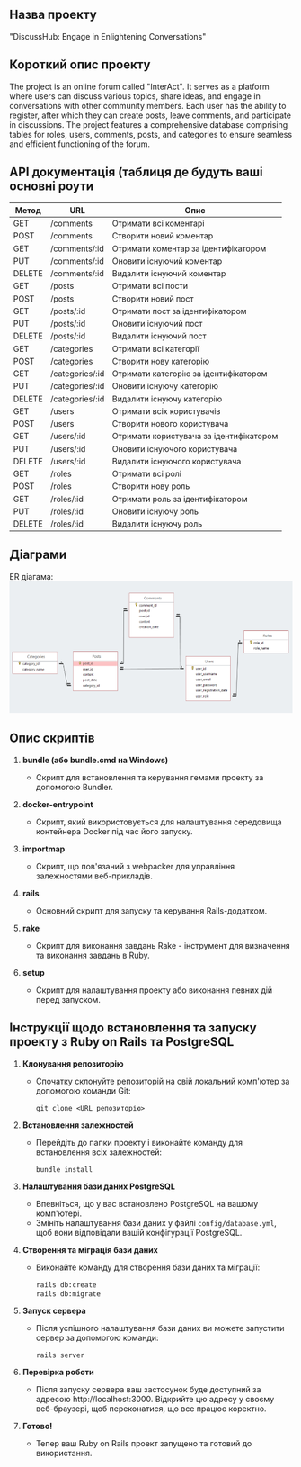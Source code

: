 ## Назва проекту

"DiscussHub: Engage in Enlightening Conversations"

## Короткий опис проекту
The project is an online forum called "InterAct". It serves as a platform where users can discuss various topics, share ideas, and engage in conversations with other community members. Each user has the ability to register, after which they can create posts, leave comments, and participate in discussions. The project features a comprehensive database comprising tables for roles, users, comments, posts, and categories to ensure seamless and efficient functioning of the forum.

## API документація (таблиця де будуть ваші основні роути
| Метод  | URL                 | Опис                  |
|--------|---------------------|-----------------------|
| GET    | /comments           | Отримати всі коментарі |
| POST   | /comments           | Створити новий коментар |
| GET    | /comments/:id       | Отримати коментар за ідентифікатором |
| PUT    | /comments/:id       | Оновити існуючий коментар |
| DELETE | /comments/:id       | Видалити існуючий коментар |
| GET    | /posts              | Отримати всі пости      |
| POST   | /posts              | Створити новий пост     |
| GET    | /posts/:id          | Отримати пост за ідентифікатором |
| PUT    | /posts/:id          | Оновити існуючий пост   |
| DELETE | /posts/:id          | Видалити існуючий пост  |
| GET    | /categories         | Отримати всі категорії  |
| POST   | /categories         | Створити нову категорію |
| GET    | /categories/:id     | Отримати категорію за ідентифікатором |
| PUT    | /categories/:id     | Оновити існуючу категорію |
| DELETE | /categories/:id     | Видалити існуючу категорію |
| GET    | /users              | Отримати всіх користувачів |
| POST   | /users              | Створити нового користувача |
| GET    | /users/:id          | Отримати користувача за ідентифікатором |
| PUT    | /users/:id          | Оновити існуючого користувача |
| DELETE | /users/:id          | Видалити існуючого користувача |
| GET    | /roles              | Отримати всі ролі      |
| POST   | /roles              | Створити нову роль     |
| GET    | /roles/:id          | Отримати роль за ідентифікатором |
| PUT    | /roles/:id          | Оновити існуючу роль   |
| DELETE | /roles/:id          | Видалити існуючу роль  |

## Діаграми
ER діагама:
![Image alt](https://github.com/creonluv/ruby_laboratory_works/blob/lab1/image_2024-02-25_18-27-01.png)

## Опис скриптів
1. **bundle (або bundle.cmd на Windows)**
   - Скрипт для встановлення та керування гемами проекту за допомогою Bundler.

2. **docker-entrypoint**
   - Скрипт, який використовується для налаштування середовища контейнера Docker під час його запуску.

3. **importmap**
   - Скрипт, що пов'язаний з webpacker для управління залежностями веб-прикладів.

4. **rails**
   - Основний скрипт для запуску та керування Rails-додатком.

5. **rake**
   - Скрипт для виконання завдань Rake - інструмент для визначення та виконання завдань в Ruby.

6. **setup**
   - Скрипт для налаштування проекту або виконання певних дій перед запуском.

## Інструкції щодо встановлення та запуску проекту з Ruby on Rails та PostgreSQL

1. **Клонування репозиторію**
   - Спочатку склонуйте репозиторій на свій локальний комп'ютер за допомогою команди Git:
     ```
     git clone <URL репозиторію>
     ```
   
2. **Встановлення залежностей**
   - Перейдіть до папки проекту і виконайте команду для встановлення всіх залежностей:
     ```
     bundle install
     ```

3. **Налаштування бази даних PostgreSQL**
   - Впевніться, що у вас встановлено PostgreSQL на вашому комп'ютері.
   - Змініть налаштування бази даних у файлі `config/database.yml`, щоб вони відповідали вашій конфігурації PostgreSQL.

4. **Створення та міграція бази даних**
   - Виконайте команду для створення бази даних та міграції:
     ```
     rails db:create
     rails db:migrate
     ```

5. **Запуск сервера**
   - Після успішного налаштування бази даних ви можете запустити сервер за допомогою команди:
     ```
     rails server
     ```

6. **Перевірка роботи**
   - Після запуску сервера ваш застосунок буде доступний за адресою http://localhost:3000. Відкрийте цю адресу у своєму веб-браузері, щоб переконатися, що все працює коректно.

7. **Готово!**
   - Тепер ваш Ruby on Rails проект запущено та готовий до використання.


